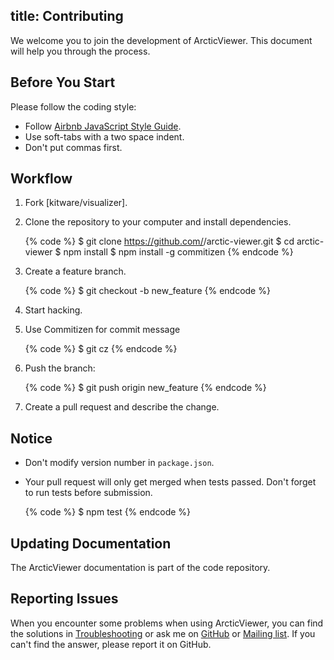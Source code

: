 title: Contributing
---

We welcome you to join the development of ArcticViewer. This document will help you through the process.

## Before You Start

Please follow the coding style:

- Follow [Airbnb JavaScript Style Guide](https://github.com/airbnb/javascript).
- Use soft-tabs with a two space indent.
- Don't put commas first.

## Workflow

1. Fork [kitware/visualizer].
2. Clone the repository to your computer and install dependencies.

    {% code %}
    $ git clone https://github.com/<username>/arctic-viewer.git
    $ cd arctic-viewer
    $ npm install
    $ npm install -g commitizen
    {% endcode %}

3. Create a feature branch.

    {% code %}
    $ git checkout -b new_feature
    {% endcode %}

4. Start hacking.
5. Use Commitizen for commit message

    {% code %}
    $ git cz
    {% endcode %}

6. Push the branch:

    {% code %}
    $ git push origin new_feature
    {% endcode %}

6. Create a pull request and describe the change.

## Notice

- Don't modify version number in `package.json`.
- Your pull request will only get merged when tests passed. Don't forget to run tests before submission.

    {% code %}
    $ npm test
    {% endcode %}

## Updating Documentation

The ArcticViewer documentation is part of the code repository.

## Reporting Issues

When you encounter some problems when using ArcticViewer, you can find the solutions in [Troubleshooting](troubleshooting.html) or ask me on [GitHub](https://github.com/kitware/arctic-viewer/issues) or [Mailing list](http://www.paraview.org/mailman/listinfo/paraview). If you can't find the answer, please report it on GitHub.
